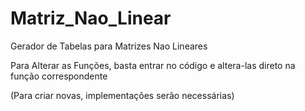 # Matriz_Nao_Linear
Gerador de Tabelas para Matrizes Nao Lineares


Para Alterar as Funções, basta entrar no código e altera-las direto na função correspondente

(Para criar novas, implementações serão necessárias)
